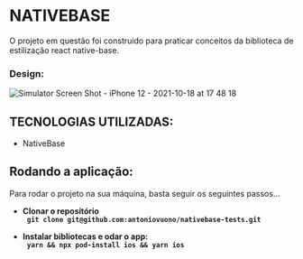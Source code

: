 <h1>NATIVEBASE</h1>
<p> O projeto em questão foi construido para praticar conceitos da biblioteca de estilização react native-base.</p>

<h3>Design:</h3>

![Simulator Screen Shot - iPhone 12 - 2021-10-18 at 17 48 18](https://user-images.githubusercontent.com/7297243/137804825-bc86a147-9f61-4c67-8bb6-5dc52e60bad7.png)


<h2>TECNOLOGIAS UTILIZADAS:</h2>
<ul>
      <li>NativeBase</li>
</ul>

<h2>Rodando a aplicação:</h2>
<p> Para rodar o projeto na sua máquina, basta seguir os seguintes passos... </p>

   <ul> 
    <li><b>Clonar o repositório</li>
    <code> git clone git@github.com:antoniovuono/nativebase-tests.git </code>
   </ul>
    <ul> 
    <li><b>Instalar bibliotecas e odar o app:</li></b>
    <code> yarn && npx pod-install ios && yarn ios </code>
   </ul>
